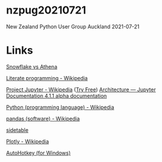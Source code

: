 # nzpug20210721
New Zealand Python User Group Auckland 2021-07-21

# Links

[Snowflake vs Athena](https://www.firebolt.io/comparison/snowflake-vs-athena)

[Literate programming - Wikipedia](https://en.wikipedia.org/wiki/Literate_programming)

[Project Jupyter - Wikipedia](https://en.wikipedia.org/wiki/Project_Jupyter) ([Try Free](https://jupyter.org/try)) [Architecture — Jupyter Documentation 4.1.1 alpha documentation](https://jupyter.readthedocs.io/en/latest/projects/architecture/content-architecture.html)

[Python (programming language) - Wikipedia](https://en.wikipedia.org/wiki/Python_(programming_language))

[pandas (software) - Wikipedia](https://en.wikipedia.org/wiki/Pandas_(software))

[sidetable](https://github.com/chris1610/sidetable)

[Plotly - Wikipedia](https://en.wikipedia.org/wiki/Plotly)

[AutoHotkey (for Windows)](https://www.autohotkey.com/)

